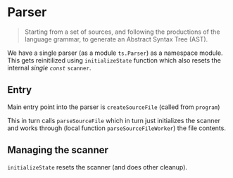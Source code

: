 # Parser

> Starting from a set of sources, and following the productions of the language grammar, to generate an Abstract Syntax Tree (AST).

We have a single parser (as a module `ts.Parser`) as a namespace module. This gets reinitilized using `initializeState` function which also resets the internal *single `const`* `scanner`. 

## Entry
Main entry point into the parser is `createSourceFile` (called from `program`) 

This in turn calls `parseSourceFile` which in turn just initializes the scanner and works through (local function `parseSourceFileWorker`) the file contents.

## Managing the scanner
`initializeState` resets the scanner (and does other cleanup).
